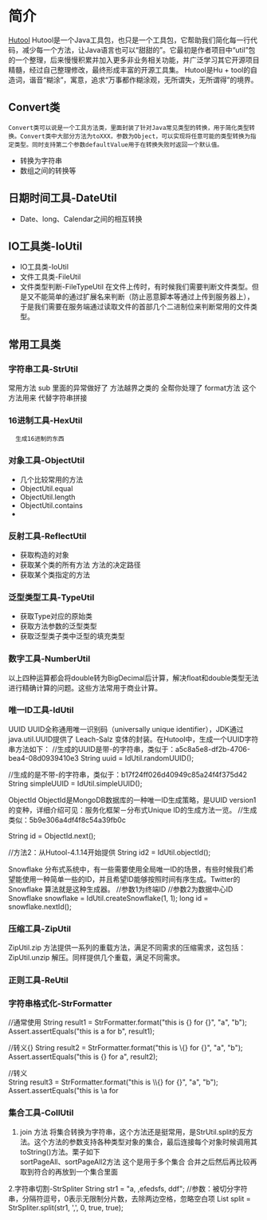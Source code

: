 # 简介
[Hutool](https://www.hutool.club/docs/#/core/IO/IO%E5%B7%A5%E5%85%B7%E7%B1%BB-IoUtil)
Hutool是一个Java工具包，也只是一个工具包，它帮助我们简化每一行代码，减少每一个方法，让Java语言也可以“甜甜的”。它最初是作者项目中“util”包的一个整理，后来慢慢积累并加入更多非业务相关功能，并广泛学习其它开源项目精髓，经过自己整理修改，最终形成丰富的开源工具集。
Hutool是Hu + tool的自造词，谐音“糊涂”，寓意，追求“万事都作糊涂观，无所谓失，无所谓得”的境界。

## Convert类
    Convert类可以说是一个工具方法类，里面封装了针对Java常见类型的转换，用于简化类型转换。Convert类中大部分方法为toXXX，参数为Object，可以实现将任意可能的类型转换为指定类型。同时支持第二个参数defaultValue用于在转换失败时返回一个默认值。
- 转换为字符串
- 数组之间的转换等


##  日期时间工具-DateUtil
- Date、long、Calendar之间的相互转换

## IO工具类-IoUtil
- IO工具类-IoUtil
- 文件工具类-FileUtil
- 文件类型判断-FileTypeUtil 在文件上传时，有时候我们需要判断文件类型。但是又不能简单的通过扩展名来判断（防止恶意脚本等通过上传到服务器上），于是我们需要在服务端通过读取文件的首部几个二进制位来判断常用的文件类型。
                      
## 常用工具类
### 字符串工具-StrUtil
常用方法 sub 里面的异常做好了 方法越界之类的 全帮你处理了
   format方法 这个方法用来 代替字符串拼接
### 16进制工具-HexUtil
      生成16进制的东西
      
### 对象工具-ObjectUtil
- 几个比较常用的方法  
- ObjectUtil.equal 
- ObjectUtil.length
- ObjectUtil.contains
- 
### 反射工具-ReflectUtil
- 获取构造的对象
- 获取某个类的所有方法 方法的决定路径
- 获取某个类指定的方法
### 泛型类型工具-TypeUtil
- 获取Type对应的原始类
- 获取方法参数的泛型类型
- 获取泛型类子类中泛型的填充类型
### 数字工具-NumberUtil
以上四种运算都会将double转为BigDecimal后计算，解决float和double类型无法进行精确计算的问题。这些方法常用于商业计算。

### 唯一ID工具-IdUtil
UUID
UUID全称通用唯一识别码（universally unique identifier），JDK通过java.util.UUID提供了 Leach-Salz 变体的封装。在Hutool中，生成一个UUID字符串方法如下：
//生成的UUID是带-的字符串，类似于：a5c8a5e8-df2b-4706-bea4-08d0939410e3
String uuid = IdUtil.randomUUID();

//生成的是不带-的字符串，类似于：b17f24ff026d40949c85a24f4f375d42
String simpleUUID = IdUtil.simpleUUID();

ObjectId
ObjectId是MongoDB数据库的一种唯一ID生成策略，是UUID version1的变种，详细介绍可见：服务化框架－分布式Unique ID的生成方法一览。
//生成类似：5b9e306a4df4f8c54a39fb0c

String id = ObjectId.next();

//方法2：从Hutool-4.1.14开始提供
String id2 = IdUtil.objectId();

Snowflake
分布式系统中，有一些需要使用全局唯一ID的场景，有些时候我们希望能使用一种简单一些的ID，并且希望ID能够按照时间有序生成。Twitter的Snowflake 算法就是这种生成器。
//参数1为终端ID
//参数2为数据中心ID
Snowflake snowflake = IdUtil.createSnowflake(1, 1);
long id = snowflake.nextId();

### 压缩工具-ZipUtil
ZipUtil.zip 方法提供一系列的重载方法，满足不同需求的压缩需求，这包括：
ZipUtil.unzip 解压。同样提供几个重载，满足不同需求。


### 正则工具-ReUtil

### 字符串格式化-StrFormatter
//通常使用
String result1 = StrFormatter.format("this is {} for {}", "a", "b");
Assert.assertEquals("this is a for b", result1);

//转义{}
String result2 = StrFormatter.format("this is \\{} for {}", "a", "b");
Assert.assertEquals("this is {} for a", result2);

//转义\
String result3 = StrFormatter.format("this is \\\\{} for {}", "a", "b");
Assert.assertEquals("this is \\a for 
### 集合工具-CollUtil
1. join 方法
将集合转换为字符串，这个方法还是挺常用，是StrUtil.split的反方法。这个方法的参数支持各种类型对象的集合，最后连接每个对象时候调用其toString()方法。栗子如下\
sortPageAll、sortPageAll2方法
这个是用于多个集合 合并之后然后再比较再取到符合的再放到一个集合里面

2.字符串切割-StrSpliter
String str1 = "a, ,efedsfs,   ddf";
//参数：被切分字符串，分隔符逗号，0表示无限制分片数，去除两边空格，忽略空白项
List<String> split = StrSpliter.split(str1, ',', 0, true, true);


